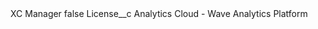 <?xml version="1.0" encoding="UTF-8"?>
<CustomMetadata xmlns="http://soap.sforce.com/2006/04/metadata" xmlns:xsi="http://www.w3.org/2001/XMLSchema-instance" xmlns:xsd="http://www.w3.org/2001/XMLSchema">
    <label>XC Manager</label>
    <protected>false</protected>
    <values>
        <field>License__c</field>
        <value xsi:type="xsd:string">Analytics Cloud - Wave Analytics Platform</value>
    </values>
</CustomMetadata>
